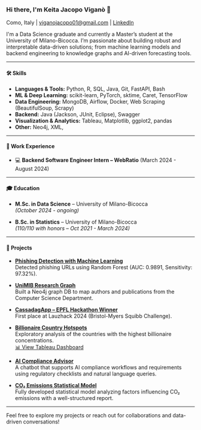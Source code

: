 ### Hi there, I'm Keita Jacopo Viganò 👋

Como, Italy | viganojacopo01@gmail.com | [LinkedIn](https://linkedin.com/in/keita-jacopo-vigano)

I'm a Data Science graduate and currently a Master’s student at the University of Milano-Bicocca. I’m passionate about building robust and interpretable data-driven solutions; from machine learning models and backend engineering to knowledge graphs and AI-driven forecasting tools.

---

#### 🛠️ Skills

- **Languages & Tools:** Python, R, SQL, Java, Git, FastAPI, Bash  
- **ML & Deep Learning:** scikit-learn, PyTorch, sktime, Caret, TensorFlow  
- **Data Engineering:** MongoDB, Airflow, Docker, Web Scraping (BeautifulSoup, Scrapy)  
- **Backend:** Java (Jackson, JUnit, Eclipse), Swagger  
- **Visualization & Analytics:** Tableau, Matplotlib, ggplot2, pandas  
- **Other:** Neo4j, XML, 

---

#### 💼 Work Experience

- 💻 **Backend Software Engineer Intern – WebRatio** (March 2024 - August 2024)  

---

#### 🎓 Education

- **M.Sc. in Data Science** – University of Milano-Bicocca  
  *(October 2024 - ongoing)*  

- **B.Sc. in Statistics** – University of Milano-Bicocca  
  *(110/110 with honors – Oct 2021 - March 2024)*  

---

#### 🚀 Projects

-  [**Phishing Detection with Machine Learning**](https://github.com/keitaVigano/phishing-url)  
  Detected phishing URLs using Random Forest (AUC: 0.9891, Sensitivity: 97.32%).

-  [**UniMIB Research Graph**](https://github.com/saraborello/UniMIB-ResearchGraph)  
  Built a Neo4j graph DB to map authors and publications from the Computer Science Department.

-  [**CassadagApp – EPFL Hackathon Winner**](https://lauzhack.com/projects.html)  
  First place at Lauzhack 2024 (Bristol-Myers Squibb Challenge).  
  

-  [**Billionaire Country Hotspots**](https://github.com/saraborello/billionaire-country-hotspots)  
  Exploratory analysis of the countries with the highest billionaire concentrations.  
  [📊 View Tableau Dashboard](https://public.tableau.com/app/profile/keita.jacopo.vigan./viz/BillionairesCountryHotspots/Dashboard1)

-  [**AI Compliance Advisor**](https://github.com/keitaVigano/ai_compliance_advisor)  
  A chatbot that supports AI compliance workflows and requirements using regulatory checklists and natural language queries.

-  [**CO₂ Emissions Statistical Model**](https://github.com/keitaVigano/emissioni_co2)  
  Fully developed statistical model analyzing factors influencing CO₂ emissions with a well-structured report.

---

Feel free to explore my projects or reach out for collaborations and data-driven conversations!
